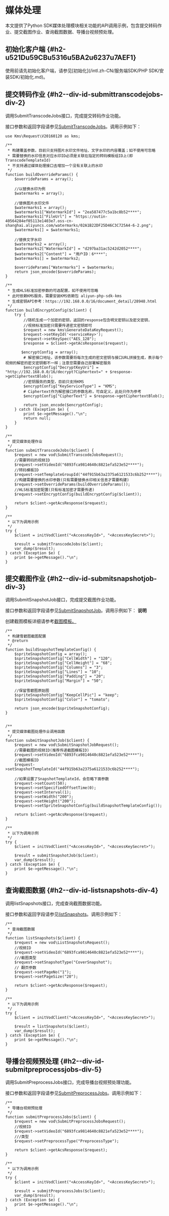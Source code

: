 媒体处理 
=========================

本文提供了Python SDK媒体处理模块相关功能的API调用示例，包含提交转码作业、提交截图作业、查询截图数据、导播台视频预处理。

初始化客户端 {#h2-u521Du59CBu5316u5BA2u6237u7AEF1}
--------------------------------------------

使用前请先初始化客户端，请参见[初始化](/intl.zh-CN/服务端SDK/PHP SDK/安装SDK/初始化.md)。

提交转码作业 {#h2--div-id-submittranscodejobs-div-2}
----------------------------------------------

调用SubmitTranscodeJobs接口，完成提交转码作业功能。

接口参数和返回字段请参见[SubmitTranscodeJobs](/intl.zh-CN/服务端API/媒体处理/发起处理/提交媒体转码作业.md)。调用示例如下：

    use Kms\Request\V20160120 as kms;
    
    /**
     * 构建覆盖参数，目前只支持图片水印文件地址、文字水印的内容覆盖；如不使用可忽略
     * 需要替换的水印信息对应水印ID必须是关联在指定的转码模板组ID上(即TranscodeTemplateId)
     * 不支持通过媒体处理接口去增加一个没有关联上的水印
     */
    function buildOverrideParams() {
        $overrideParams = array();
    
        //以替换水印为例
        $watermarks = array();
    
        //替换图片水印文件
        $watermarks1 = array();
        $watermarks1["WatermarkId"] = "2ea587477c5a1bc8b52****";
        $watermarks1["FileUrl"] = "https://outin-40564284ef05113e1403e7.oss-cn-shanghai.aliyuncs.com/watermarks/02A1B22DF25D46C3C725A4-6-2.png";
        $watermarks[] = $watermarks1;
    
        //替换文字水印
        $watermarks2 = array();
        $watermarks2["WatermarkId"] = "d297ba31ac5242d2052****";
        $watermarks2["Content"] = "用户ID：6****";
        $watermarks[] = $watermarks2;
    
        $overrideParams["Watermarks"] = $watermarks;
        return json_encode($overrideParams);
    }
    
    /**
     * 生成HLS标准加密参数的可选配置，如不使用可忽略
     * 此时依赖KMS服务，需要安装KMS依赖包 aliyun-php-sdk-kms
     * 生成密钥API参考：https://192.168.0.0/16/document_detail/28948.html
     */
    function buildEncryptConfig($client) {
        try {
            //随机生成一个加密的密钥，返回的response包含明文密钥以及密文密钥，
            //视频标准加密只需要传递密文密钥即可
            $request = new kms\GenerateDataKeyRequest();
            $request->setKeyId('<serviceKey>');
            $request->setKeySpec("AES_128");
            $response = $client->getAcsResponse($request);
    
           $encryptConfig = array();
            # 解密接口地址，该参数需要将每次生成的密文密钥与接口URL拼接生成，表示每个视频的解密的密文密钥都不一样；注意您需要自己部署解密服务 
            $encryptConfig["DecryptKeyUri"] = "http://192.168.0.0/16/decrypt?Ciphertext=" + $response->getCiphertextBlob();
            //密钥服务的类型，目前只支持KMS
            $encryptConfig["KeyServiceType"] = "KMS";
            # Ciphertext作为解密接口的参数名称，可自定义，此处只作为参考
            $encryptConfig["CipherText"] = $response->getCiphertextBlob();
    
            return json_encode($encryptConfig);
        } catch (Exception $e) {
            print $e->getMessage()."\n";
            return null;
        }
    }
    
    /**
     * 提交媒体处理作业
     */
    function submitTranscodeJobs($client) {
        $request = new vod\SubmitTranscodeJobsRequest();
        //需要转码的视频ID
        $request->setVideoId("6893fca9814640c8821efa523e52****");
        //转码模板ID
        $request->setTemplateGroupId("44f915b63a2375a6121533c6b252****");
        //构建需要替换的水印参数(只有需要替换水印相关信息才需要构建)
        $request->setOverrideParams(buildOverrideParams());
        //HLS标准加密配置(只有标准加密才需要传递)
        $request->setEncryptConfig(buildEncryptConfig($client));
    
        return $client->getAcsResponse($request);
    }
    
    /**
     * 以下为调用示例
     */
    try {
        $client = initVodClient("<AccessKeyId>", "<AccessKeySecret>");
    
        $result = submitTranscodeJobs($client);
        var_dump($result);
    } catch (Exception $e) {
        print $e->getMessage()."\n";
    }



提交截图作业 {#h2--div-id-submitsnapshotjob-div-3}
--------------------------------------------

调用SubmitSnapshotJob接口，完成提交截图作业功能。

接口参数和返回字段请参见[SubmitSnapshotJob](/intl.zh-CN/服务端API/媒体处理/发起处理/提交媒体截图作业.md)。调用示例如下：
**说明**

创建截图模板详细请参考[截图模板。](/intl.zh-CN/服务端API/媒体处理/截图模板/添加截图模板.md)

    /**
     * 构建雪碧图截图配置
     * @return
     */
    function buildSnapshotTemplateConfig() {
        $spriteSnapshotConfig = array();
        $spriteSnapshotConfig["CellWidth"] = "120";
        $spriteSnapshotConfig["CellHeight"] = "68";
        $spriteSnapshotConfig["Columns"] = "3";
        $spriteSnapshotConfig["Lines"] = "10";
        $spriteSnapshotConfig["Padding"] = "20";
        $spriteSnapshotConfig["Margin"] = "50";
    
        //保留雪碧图原始图
        $spriteSnapshotConfig["KeepCellPic"] = "keep";
        $spriteSnapshotConfig["Color"] = "tomato";
    
        return json_encode($spriteSnapshotConfig);
    }
    
    
    /**
     * 提交媒体截图处理作业调用函数
     */
    function submitSnapshotJob($client) {
        $request = new vod\SubmitSnapshotJobRequest();
        //需要截图的视频ID(推荐传递截图模板ID)
        $request->setVideoId("6893fca9814640c8821efa523e52****");
        //截图模板ID
        $request->setSnapshotTemplateId("44f915b63a2375a6121533c6b252****");
    
        //如果设置了SnapshotTemplateId，会忽略下面参数
        $request->setCount(50);
        $request->setSpecifiedOffsetTime(0);
        $request->setInterval(1);
        $request->setWidth("200");
        $request->setHeight("200");
        $request->setSpriteSnapshotConfig(buildSnapshotTemplateConfig());
    
        return $client->getAcsResponse($request);
    }
    
    /**
     * 以下为调用示例
     */
    try {
        $client = initVodClient("<AccessKeyId>", "<AccessKeySecret>");
    
        $result = submitSnapshotJob($client);
        var_dump($result);
    } catch (Exception $e) {
        print $e->getMessage()."\n";
    }



查询截图数据 {#h2--div-id-listsnapshots-div-4}
----------------------------------------

调用listSnapshots接口，完成查询截图数据功能。

接口参数和返回字段请参见[listSnapshots](/intl.zh-CN/服务端API/媒资管理/图片管理/查询截图数据.md)。调用示例如下：

    /**
     * 查询截图数据
     */
    function listSnapshots($client) {
        $request = new vod\ListSnapshotsRequest();
        //视频ID
        $request->setVideoId("6893fca9814640c8821efa523e52****");
        ///截图类型
        $request->setSnapshotType("CoverSnapshot");
        // 翻页参数
        $request->setPageNo("1");
        $request->setPageSize("20");
    
        return $client->getAcsResponse($request);
    }
    
    /**
     * 以下为调用示例
     */
    try {
        $client = initVodClient("<AccessKeyId>", "<AccessKeySecret>");
    
        $result = listSnapshots($client);
        var_dump($result);
    } catch (Exception $e) {
        print $e->getMessage()."\n";
    }



导播台视频预处理 {#h2--div-id-submitpreprocessjobs-div-5}
-------------------------------------------------

调用SubmitPreprocessJobs接口，完成导播台视频预处理功能。

接口参数和返回字段请参见[SubmitPreprocessJobs](/intl.zh-CN/服务端API/媒体处理/发起处理/导播台视频预处理.md)。调用示例如下：

    /**
     * 导播台视频预处理
     */
    function submitPreprocessJobs($client) {
        $request = new vod\SubmitPreprocessJobsRequest();
        //视频ID
        $request->setVideoId("6893fca9814640c8821efa523e52****");
        ///类型
        $request->setPreprocessType("PreprocessType");
    
        return $client->getAcsResponse($request);
    }
    
    /**
     * 以下为调用示例
     */
    try {
        $client = initVodClient("<AccessKeyId>", "<AccessKeySecret>");
    
        $result = submitPreprocessJobs($client);
        var_dump($result);
    } catch (Exception $e) {
        print $e->getMessage()."\n";
    }


